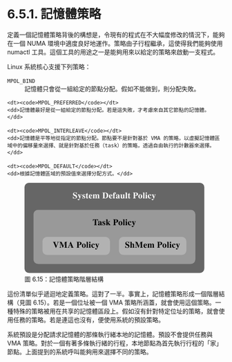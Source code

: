 # 6.5.1. 記憶體策略

定義一個記憶體策略背後的構想是，令現有的程式在不大幅度修改的情況下，能夠在一個 NUMA 環境中適度良好地運作。策略由子行程繼承，這使得我們能夠使用 numactl 工具。這個工具的用途之一是能夠用來以給定的策略來啟動一支程式。

Linux 系統核心支援下列策略：

<dl>
    <dt><code>MPOL_BIND</code></dt>
    <dd>記憶體只會從一組給定的節點分配。假如不能做到，則分配失敗。</dd>

    <dt><code>MPOL_PREFERRED</code></dt>
    <dd>記憶體最好是從一組給定的節點分配。若是這失敗，才考慮來自其它節點的記憶體。</dd>

    <dt><code>MPOL_INTERLEAVE</code></dt>
    <dd>記憶體是平等地從指定的節點分配。節點要不是針對基於 VMA 的策略，以虛擬記憶體區域中的偏移量來選擇、就是針對基於任務（task）的策略，透過自由執行的計數器來選擇。</dd>

    <dt><code>MPOL_DEFAULT</code></dt>
    <dd>根據記憶體區域的預設值來選擇分配方式。</dd>
</dl>

<figure>
  <img src="../../assets/figure-6.15.png" alt="圖 6.15：記憶體策略階層結構">
  <figcaption>圖 6.15：記憶體策略階層結構</figcaption>
</figure>

這份清單似乎遞迴地定義策略。這對了一半。事實上，記憶體策略形成一個階層結構（見圖 6.15）。若是一個位址被一個 VMA 策略所涵蓋，就會使用這個策略。一種特殊的策略被用在共享的記憶體區段上。假如沒有針對特定位址的策略，就會使用任務的策略。若是連這也沒有，便使用系統的預設策略。

系統預設是分配請求記憶體的那條執行緒本地的記憶體。預設不會提供任務與 VMA 策略。對於一個有著多條執行緒的行程，本地節點為首先執行行程的「家」節點。上面提到的系統呼叫能夠用來選擇不同的策略。

